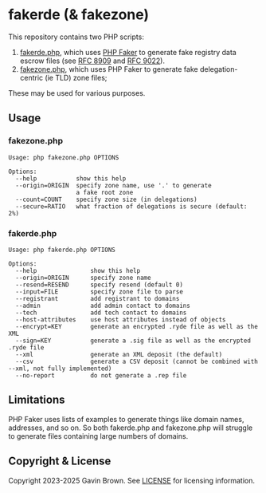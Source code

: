 # fakerde (& fakezone)

This repository contains two PHP scripts:

1. [fakerde.php](fakerde.php), which uses [PHP Faker](https://fakerphp.org) to
   generate fake registry data escrow files (see [RFC
   8909](https://www.rfc-editor.org/info/rfc8909) and [RFC
   9022](https://www.rfc-editor.org/info/rfc9022)).
2. [fakezone.php](fakezone.php), which uses PHP Faker to generate fake
   delegation-centric (ie TLD) zone files;

These may be used for various purposes.

## Usage

### fakezone.php

```
Usage: php fakezone.php OPTIONS

Options:
  --help           show this help
  --origin=ORIGIN  specify zone name, use '.' to generate
                   a fake root zone
  --count=COUNT    specify zone size (in delegations)
  --secure=RATIO   what fraction of delegations is secure (default: 2%)
```

### fakerde.php

```
Usage: php fakerde.php OPTIONS

Options:
  --help               show this help
  --origin=ORIGIN      specify zone name
  --resend=RESEND      specify resend (default 0)
  --input=FILE         specify zone file to parse
  --registrant         add registrant to domains
  --admin              add admin contact to domains
  --tech               add tech contact to domains
  --host-attributes    use host attributes instead of objects
  --encrypt=KEY        generate an encrypted .ryde file as well as the XML
  --sign=KEY           generate a .sig file as well as the encrypted .ryde file
  --xml                generate an XML deposit (the default)
  --csv                generate a CSV deposit (cannot be combined with --xml, not fully implemented)
  --no-report          do not generate a .rep file
```

## Limitations

PHP Faker uses lists of examples to generate things like domain names,
addresses, and so on. So both fakerde.php and fakezone.php will struggle to
generate files containing large numbers of domains.

## Copyright & License

Copyright 2023-2025 Gavin Brown. See [LICENSE](LICENSE) for licensing
information.
